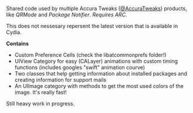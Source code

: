 Shared code used by multiple Accura Tweaks ([@AccuraTweaks](http://twitter.com/accuratweaks/)) products, like *QRMode* and *Package Notifier*. *Requires ARC*.

This does not nessesary repersent the latest version that is available in Cydia.

**Contains**
- Custom Preference Cells (check the libatcommonprefs folder!)
- UIView Category for easy (CALayer) animations with custom timing functions (includes googles "swift" animation courve)
- Two classes that help getting information about installed packages and creating information for support mails
- An UIImage category with methods to get the most used colors of the image. It's really fast!

Still heavy work in progress.

